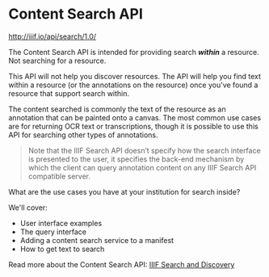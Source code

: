 # Content Search API

http://iiif.io/api/search/1.0/

The Content Search API is intended for providing search _**within**_ a resource. Not searching for a resource.

This API will not help you discover resources. The API will help you find text within a resource (or the annotations on the resource) once you've found a resource that support search within.

The content searched is commonly the text of the resource as an annotation that can be painted onto a canvas. The most common use cases are for returning OCR text or transcriptions, though it is possible to use this API for searching other types of annotations.

> Note that the IIIF Search API doesn’t specify how the search interface is presented to the user, it specifies the back-end mechanism by which the client can query annotation content on any IIIF Search API compatible server.

What are the use cases you have at your institution for search inside?

We'll cover:
- User interface examples
- The query interface
- Adding a content search service to a manifest
- How to get text to search

<!-- #backlog:440 write a bit about different levels of discovery. First discover the resource; then discover within the resource -->

<!-- #todo:670 write a bit about the level at which "within" works. what do you call a resource? Is it a single bound book? A multivolume work? -->

Read more about the Content Search API:
[IIIF Search and Discovery](http://resources.digirati.com/iiif/an-introduction-to-iiif/search.html)
